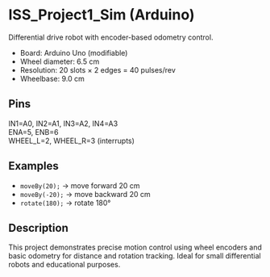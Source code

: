 # ISS_Project1_Sim (Arduino)

Differential drive robot with encoder-based odometry control.

- Board: Arduino Uno (modifiable)
- Wheel diameter: 6.5 cm  
- Resolution: 20 slots × 2 edges = 40 pulses/rev  
- Wheelbase: 9.0 cm  

## Pins
IN1=A0, IN2=A1, IN3=A2, IN4=A3  
ENA=5, ENB=6  
WHEEL_L=2, WHEEL_R=3 (interrupts)

## Examples
- `moveBy(20);` → move forward 20 cm  
- `moveBy(-20);` → move backward 20 cm  
- `rotate(180);` → rotate 180°  

## Description
This project demonstrates precise motion control using wheel encoders and basic odometry for distance and rotation tracking. Ideal for small differential robots and educational purposes.